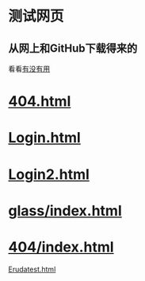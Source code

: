 # 测试网页

## 从网上和GitHub下载得来的

看看[有没有用](https://github.com/Laomao1104/test/blob/main/WEB.md)
# [404.html](https://laomao1104.github.io/test/404.html)
# [Login.html](https://laomao1104.github.io/test/login.html)
# [Login2.html](https://laomao1104.github.io/test/login2.html)
# [glass/index.html](https://laomao1104.github.io/test/glass/index.html)
# [404/index.html](https://laomao1104.github.io/test/404/index.html)
[Erudatest.html](https://laomao1104.github.io/test/Erudatest.html)
